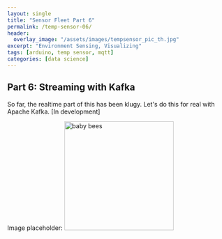```yaml
---
layout: single
title: "Sensor Fleet Part 6"
permalink: /temp-sensor-06/
header:
  overlay_image: "/assets/images/tempsensor_pic_th.jpg"
excerpt: "Environment Sensing, Visualizing"
tags: [arduino, temp sensor, mqtt]
categories: [data science]
---
```

## Part 6: Streaming with Kafka
So far, the realtime part of this has been klugy. Let's do this for real with Apache Kafka.
[In development]


Image placeholder:
<img src="{{ site.url }}{{ site.baseurl }}/assets/images/babybees_01.jpg" alt="baby bees" width="250" height="250">
